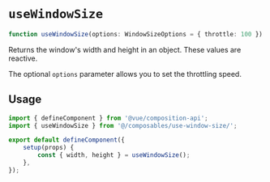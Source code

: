 # `useWindowSize`

```ts
function useWindowSize(options: WindowSizeOptions = { throttle: 100 }): { width: Ref<number>; height: Ref<number> };
```

Returns the window's width and height in an object. These values are reactive.

The optional `options` parameter allows you to set the throttling speed.

## Usage

```js
import { defineComponent } from '@vue/composition-api';
import { useWindowSize } from '@/composables/use-window-size/';

export default defineComponent({
	setup(props) {
		const { width, height } = useWindowSize();
	},
});
```
